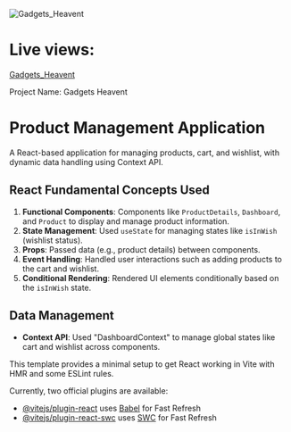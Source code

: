 
![Gadgets_Heavent](https://github.com/user-attachments/assets/e501eca0-4e2d-4ed8-a018-de069c6df0e8)


# Live views:  
 [Gadgets_Heavent](https://gadgetheavenshop.netlify.app)

Project Name: Gadgets Heavent


# Product Management Application

A React-based application for managing products, cart, and wishlist, with dynamic data handling using Context API.

## React Fundamental Concepts Used

1. **Functional Components**: Components like `ProductDetails`, `Dashboard`, and `Product` to display and manage product information.
2. **State Management**: Used `useState` for managing states like `isInWish` (wishlist status).
3. **Props**: Passed data (e.g., product details) between components.
4. **Event Handling**: Handled user interactions such as adding products to the cart and wishlist.
5. **Conditional Rendering**: Rendered UI elements conditionally based on the `isInWish` state.

## Data Management

- **Context API**: Used "DashboardContext" to manage global states like cart and wishlist across components.

This template provides a minimal setup to get React working in Vite with HMR and some ESLint rules.

Currently, two official plugins are available:

- [@vitejs/plugin-react](https://github.com/vitejs/vite-plugin-react/blob/main/packages/plugin-react/README.md) uses [Babel](https://babeljs.io/) for Fast Refresh
- [@vitejs/plugin-react-swc](https://github.com/vitejs/vite-plugin-react-swc) uses [SWC](https://swc.rs/) for Fast Refresh
